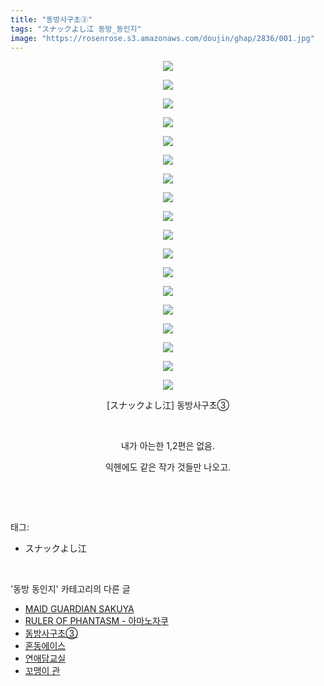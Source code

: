 ```yaml
---
title: "동방사구초③"
tags: "スナックよし江 동방_동인지"
image: "https://rosenrose.s3.amazonaws.com/doujin/ghap/2836/001.jpg"
---
```

<div class="article">
<p style="text-align: center; clear: none; float: none;"><img src="{{ site.imgserver1 }}/ghap/2836/001.jpg"/></p>
<p style="text-align: center; clear: none; float: none;"><img src="{{ site.imgserver1 }}/ghap/2836/002.jpg"/></p>
<p style="text-align: center; clear: none; float: none;"><img src="{{ site.imgserver1 }}/ghap/2836/003.jpg"/></p>
<p style="text-align: center; clear: none; float: none;"><img src="{{ site.imgserver1 }}/ghap/2836/004.jpg"/></p>
<p style="text-align: center; clear: none; float: none;"><img src="{{ site.imgserver1 }}/ghap/2836/005.jpg"/></p>
<p style="text-align: center; clear: none; float: none;"><img src="{{ site.imgserver1 }}/ghap/2836/006.jpg"/></p>
<p style="text-align: center; clear: none; float: none;"><img src="{{ site.imgserver1 }}/ghap/2836/007.jpg"/></p>
<p style="text-align: center; clear: none; float: none;"><img src="{{ site.imgserver1 }}/ghap/2836/008.jpg"/></p>
<p style="text-align: center; clear: none; float: none;"><img src="{{ site.imgserver1 }}/ghap/2836/009.jpg"/></p>
<p style="text-align: center; clear: none; float: none;"><img src="{{ site.imgserver1 }}/ghap/2836/010.jpg"/></p>
<p style="text-align: center; clear: none; float: none;"><img src="{{ site.imgserver1 }}/ghap/2836/011.jpg"/></p>
<p style="text-align: center; clear: none; float: none;"><img src="{{ site.imgserver1 }}/ghap/2836/012.jpg"/></p>
<p style="text-align: center; clear: none; float: none;"><img src="{{ site.imgserver1 }}/ghap/2836/013.jpg"/></p>
<p style="text-align: center; clear: none; float: none;"><img src="{{ site.imgserver1 }}/ghap/2836/014.jpg"/></p>
<p style="text-align: center; clear: none; float: none;"><img src="{{ site.imgserver1 }}/ghap/2836/015.jpg"/></p>
<p style="text-align: center; clear: none; float: none;"><img src="{{ site.imgserver1 }}/ghap/2836/016.jpg"/></p>
<p style="text-align: center; clear: none; float: none;"><img src="{{ site.imgserver1 }}/ghap/2836/017.jpg"/></p>
<p style="text-align: center; clear: none; float: none;"><img src="{{ site.imgserver1 }}/ghap/2836/018.jpg"/></p>
<p style="text-align: center; clear: none; float: none;">[スナックよし江] 동방사구초③</p>
<p style="text-align: center; clear: none; float: none;"><br/></p>
<p style="text-align: center; clear: none; float: none;">내가 아는한 1,2편은 없음.</p>
<p style="text-align: center; clear: none; float: none;">익헨에도 같은 작가 것들만 나오고.</p>
<p><br/></p>
</div><br/>
<div class="tagTrail">
<p>태그: </p>
<ul>
<li>スナックよし江</li>
</ul>
</div><br/>
<div class="another">
<p>'동방 동인지' 카테고리의 다른 글</p>
<ul>
<li><a href="/ghap_2838">MAID GUARDIAN SAKUYA</a></li>
<li><a href="/ghap_2837">RULER OF PHANTASM - 아마노자쿠</a></li>
<li><a href="/ghap_2836">동방사구초③</a></li>
<li><a href="/ghap_2835">혼동에이스</a></li>
<li><a href="/ghap_2834">연애담교실</a></li>
<li><a href="/ghap_2829">꼬맹이 관</a></li>
</ul>
</div><br/>
<div class="cb_module cb_fluid">
<div class="cb_wrt cb_profile">
</div><!-- commentList close -->
</div><br/>
